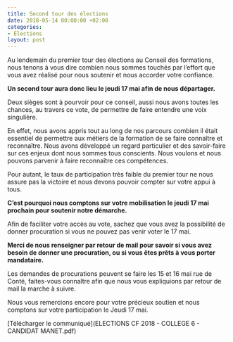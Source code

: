 ```yaml
---
title: Second tour des élections
date: 2018-05-14 00:00:00 +02:00
categories:
- Élections
layout: post
---
```


Au lendemain du premier tour des élections au Conseil des formations, nous tenons à vous dire combien nous sommes touchés par l’effort que vous avez réalisé pour nous soutenir et nous accorder votre confiance.

**Un second tour aura donc lieu le jeudi 17 mai afin de nous départager.**

Deux sièges sont à pourvoir pour ce conseil, aussi nous avons toutes les chances, au travers ce vote, de permettre de faire entendre une voix singulière.

En effet, nous avons appris tout au long de nos parcours combien il était essentiel de permettre aux métiers de la formation de se faire connaître et reconnaître. Nous avons développé un regard particulier et des savoir-faire sur ces enjeux dont nous sommes tous conscients. Nous voulons et nous pouvons parvenir à faire reconnaître ces compétences.

Pour autant, le taux de participation très faible du premier tour ne nous assure pas la victoire et nous devons pouvoir compter sur votre appui à tous.

**C’est pourquoi nous comptons sur votre mobilisation le jeudi 17 mai prochain pour soutenir notre démarche.**

Afin de faciliter votre accès au vote, sachez que vous avez la possibilité de donner procuration si vous ne pouvez pas venir voter le 17 mai.

**Merci de nous renseigner par retour de mail pour savoir si vous avez besoin de donner une procuration, ou si vous êtes prêts à vous porter mandataire.**

Les demandes de procurations peuvent se faire les 15 et 16 mai rue de Conté, faites-vous connaître afin que nous vous expliquions par retour de mail la marche à suivre.

Nous vous remercions encore pour votre précieux soutien et nous comptons sur votre participation le Jeudi 17 mai.

[Télécharger le communiqué](ELECTIONS CF 2018 - COLLEGE 6  - CANDIDAT MANET.pdf)
